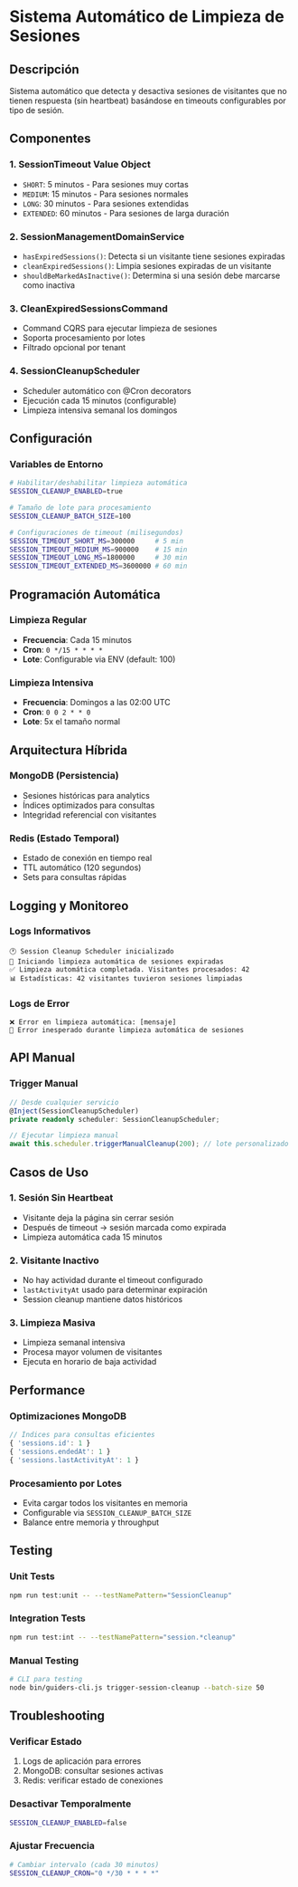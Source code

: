# Sistema Automático de Limpieza de Sesiones

## Descripción

Sistema automático que detecta y desactiva sesiones de visitantes que no tienen respuesta (sin heartbeat) basándose en timeouts configurables por tipo de sesión.

## Componentes

### 1. SessionTimeout Value Object
- `SHORT`: 5 minutos - Para sesiones muy cortas
- `MEDIUM`: 15 minutos - Para sesiones normales
- `LONG`: 30 minutos - Para sesiones extendidas  
- `EXTENDED`: 60 minutos - Para sesiones de larga duración

### 2. SessionManagementDomainService
- `hasExpiredSessions()`: Detecta si un visitante tiene sesiones expiradas
- `cleanExpiredSessions()`: Limpia sesiones expiradas de un visitante
- `shouldBeMarkedAsInactive()`: Determina si una sesión debe marcarse como inactiva

### 3. CleanExpiredSessionsCommand
- Command CQRS para ejecutar limpieza de sesiones
- Soporta procesamiento por lotes
- Filtrado opcional por tenant

### 4. SessionCleanupScheduler
- Scheduler automático con @Cron decorators
- Ejecución cada 15 minutos (configurable)
- Limpieza intensiva semanal los domingos

## Configuración

### Variables de Entorno

```bash
# Habilitar/deshabilitar limpieza automática
SESSION_CLEANUP_ENABLED=true

# Tamaño de lote para procesamiento
SESSION_CLEANUP_BATCH_SIZE=100

# Configuraciones de timeout (milisegundos)
SESSION_TIMEOUT_SHORT_MS=300000     # 5 min
SESSION_TIMEOUT_MEDIUM_MS=900000    # 15 min  
SESSION_TIMEOUT_LONG_MS=1800000     # 30 min
SESSION_TIMEOUT_EXTENDED_MS=3600000 # 60 min
```

## Programación Automática

### Limpieza Regular
- **Frecuencia**: Cada 15 minutos
- **Cron**: `0 */15 * * * *`
- **Lote**: Configurable via ENV (default: 100)

### Limpieza Intensiva
- **Frecuencia**: Domingos a las 02:00 UTC  
- **Cron**: `0 0 2 * * 0`
- **Lote**: 5x el tamaño normal

## Arquitectura Híbrida

### MongoDB (Persistencia)
- Sesiones históricas para analytics
- Índices optimizados para consultas
- Integridad referencial con visitantes

### Redis (Estado Temporal)  
- Estado de conexión en tiempo real
- TTL automático (120 segundos)
- Sets para consultas rápidas

## Logging y Monitoreo

### Logs Informativos
```
🕐 Session Cleanup Scheduler inicializado
🧹 Iniciando limpieza automática de sesiones expiradas
✅ Limpieza automática completada. Visitantes procesados: 42
📊 Estadísticas: 42 visitantes tuvieron sesiones limpiadas
```

### Logs de Error
```
❌ Error en limpieza automática: [mensaje]
🚨 Error inesperado durante limpieza automática de sesiones
```

## API Manual

### Trigger Manual
```typescript
// Desde cualquier servicio
@Inject(SessionCleanupScheduler)
private readonly scheduler: SessionCleanupScheduler;

// Ejecutar limpieza manual
await this.scheduler.triggerManualCleanup(200); // lote personalizado
```

## Casos de Uso

### 1. Sesión Sin Heartbeat
- Visitante deja la página sin cerrar sesión
- Después de timeout → sesión marcada como expirada
- Limpieza automática cada 15 minutos

### 2. Visitante Inactivo
- No hay actividad durante el timeout configurado
- `lastActivityAt` usado para determinar expiración
- Session cleanup mantiene datos históricos

### 3. Limpieza Masiva
- Limpieza semanal intensiva
- Procesa mayor volumen de visitantes
- Ejecuta en horario de baja actividad

## Performance

### Optimizaciones MongoDB
```typescript
// Índices para consultas eficientes
{ 'sessions.id': 1 }
{ 'sessions.endedAt': 1 }
{ 'sessions.lastActivityAt': 1 }
```

### Procesamiento por Lotes
- Evita cargar todos los visitantes en memoria
- Configurable via `SESSION_CLEANUP_BATCH_SIZE`
- Balance entre memoria y throughput

## Testing

### Unit Tests
```bash
npm run test:unit -- --testNamePattern="SessionCleanup"
```

### Integration Tests  
```bash
npm run test:int -- --testNamePattern="session.*cleanup"
```

### Manual Testing
```bash
# CLI para testing
node bin/guiders-cli.js trigger-session-cleanup --batch-size 50
```

## Troubleshooting

### Verificar Estado
1. Logs de aplicación para errores
2. MongoDB: consultar sesiones activas
3. Redis: verificar estado de conexiones

### Desactivar Temporalmente
```bash
SESSION_CLEANUP_ENABLED=false
```

### Ajustar Frecuencia
```bash
# Cambiar intervalo (cada 30 minutos)
SESSION_CLEANUP_CRON="0 */30 * * * *"
```